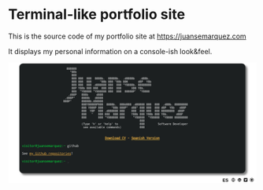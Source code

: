 # Terminal-like portfolio site

This is the source code of my portfolio site at https://juansemarquez.com

It displays my personal information on a console-ish look&feel.

![screenshot](https://github.com/juansemarquez/portfolio/blob/main/screenshot.png?raw=true)

